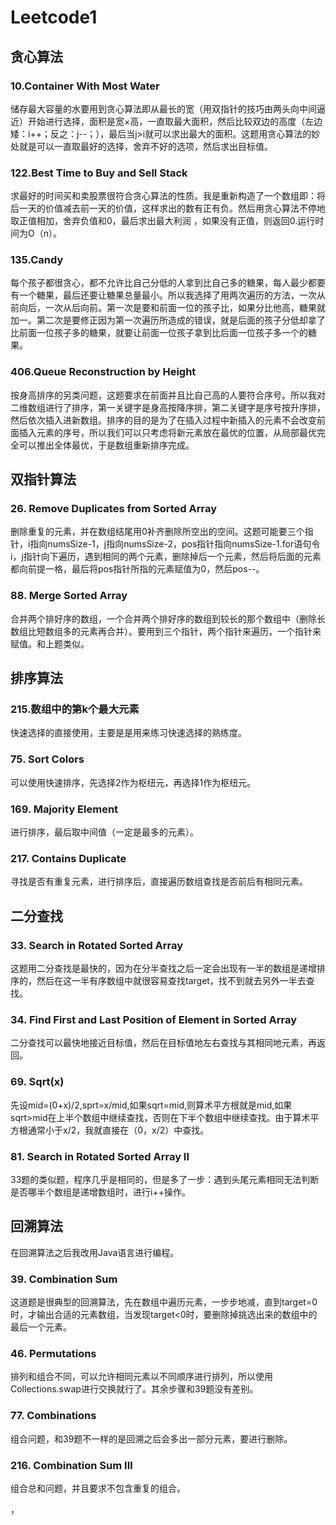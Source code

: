 # Leetcode1
## 贪心算法
### 10.Container With Most Water
储存最大容量的水要用到贪心算法即从最长的宽（用双指针的技巧由两头向中间逼近）开始进行选择，面积是宽×高，一直取最大面积，然后比较双边的高度（左边矮：i++；反之：j--；），最后当j>i就可以求出最大的面积。这题用贪心算法的妙处就是可以一直取最好的选择，舍弃不好的选项，然后求出目标值。
### 122.Best Time to Buy and Sell Stack
求最好的时间买和卖股票很符合贪心算法的性质。我是重新构造了一个数组即：将后一天的价值减去前一天的价值，这样求出的数有正有负。然后用贪心算法不停地取正值相加，舍弃负值和0，最后求出最大利润
，如果没有正值，则返回0.运行时间为O（n）。
### 135.Candy
每个孩子都很贪心，都不允许比自己分低的人拿到比自己多的糖果，每人最少都要有一个糖果，最后还要让糖果总量最小。所以我选择了用两次遍历的方法，一次从前向后，一次从后向前。第一次是要和前面一位的孩子比，如果分比他高，糖果就加一。第二次是要修正因为第一次遍历所造成的错误，就是后面的孩子分低却拿了比前面一位孩子多的糖果，就要让前面一位孩子拿到比后面一位孩子多一个的糖果。
### 406.Queue Reconstruction by Height
按身高排序的另类问题，这题要求在前面并且比自己高的人要符合序号。所以我对二维数组进行了排序，第一关键字是身高按降序排，第二关键字是序号按升序排，然后依次插入进新数组。排序的目的是为了在插入过程中新插入的元素不会改变前面插入元素的序号，所以我们可以只考虑将新元素放在最优的位置，从局部最优完全可以推出全体最优，于是数组重新排序完成。
## 双指针算法
### 26. Remove Duplicates from Sorted Array
删除重复的元素，并在数组结尾用0补齐删除所空出的空间。这题可能要三个指针，i指向numsSize-1，j指向numsSize-2，pos指针指向numsSize-1.for语句令i，j指针向下遍历，遇到相同的两个元素，删除掉后一个元素，然后将后面的元素都向前提一格，最后将pos指针所指的元素赋值为0，然后pos--。
### 88. Merge Sorted Array
合并两个排好序的数组，一个合并两个排好序的数组到较长的那个数组中（删除长数组比短数组多的元素再合并）。要用到三个指针，两个指针来遍历，一个指针来赋值。和上题类似。
## 排序算法
### 215.数组中的第k个最大元素
快速选择的直接使用，主要是是用来练习快速选择的熟练度。
### 75. Sort Colors
可以使用快速排序，先选择2作为枢纽元，再选择1作为枢纽元。
### 169. Majority Element
进行排序，最后取中间值（一定是最多的元素）。
### 217. Contains Duplicate
寻找是否有重复元素，进行排序后，直接遍历数组查找是否前后有相同元素。
## 二分查找
### 33. Search in Rotated Sorted Array
这题用二分查找是最快的，因为在分半查找之后一定会出现有一半的数组是递增排序的，然后在这一半有序数组中就很容易查找target，找不到就去另外一半去查找。
### 34. Find First and Last Position of Element in Sorted Array
二分查找可以最快地接近目标值，然后在目标值地左右查找与其相同地元素，再返回。
### 69. Sqrt(x)
先设mid=(0+x)/2,sprt=x/mid,如果sqrt=mid,则算术平方根就是mid,如果sqrt>mid在上半个数组中继续查找，否则在下半个数组中继续查找。由于算术平方根通常小于x/2，我就直接在（0，x/2）中查找。
### 81. Search in Rotated Sorted Array II
33题的类似题，程序几乎是相同的，但是多了一步：遇到头尾元素相同无法判断是否哪半个数组是递增数组时，进行i++操作。
## 回溯算法
在回溯算法之后我改用Java语言进行编程。
### 39. Combination Sum
这道题是很典型的回溯算法，先在数组中遍历元素，一步步地减，直到target=0时，才输出合适的元素数组，当发现target<0时，要删除掉挑选出来的数组中的最后一个元素。
### 46. Permutations
排列和组合不同，可以允许相同元素以不同顺序进行排列，所以使用Collections.swap进行交换就行了。其余步骤和39题没有差别。
### 77. Combinations
组合问题，和39题不一样的是回溯之后会多出一部分元素，要进行删除。
### 216. Combination Sum III
组合总和问题，并且要求不包含重复的组合。





，
